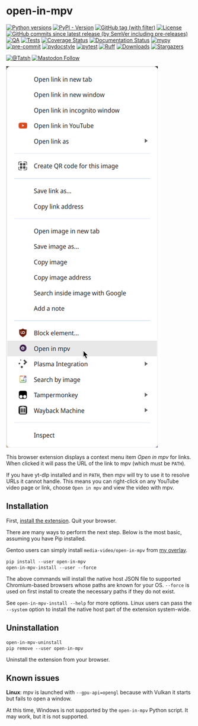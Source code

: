 # open-in-mpv

[![Python versions](https://img.shields.io/pypi/pyversions/open-in-mpv.svg?color=blue&logo=python&logoColor=white)](https://www.python.org/)
[![PyPI - Version](https://img.shields.io/pypi/v/open-in-mpv)](https://pypi.org/project/open-in-mpv/)
[![GitHub tag (with filter)](https://img.shields.io/github/v/tag/Tatsh/open-in-mpv)](https://github.com/Tatsh/open-in-mpv/tags)
[![License](https://img.shields.io/github/license/Tatsh/open-in-mpv)](https://github.com/Tatsh/open-in-mpv/blob/master/LICENSE.txt)
[![GitHub commits since latest release (by SemVer including pre-releases)](https://img.shields.io/github/commits-since/Tatsh/open-in-mpv/v0.1.2/master)](https://github.com/Tatsh/open-in-mpv/compare/v0.1.2...master)
[![QA](https://github.com/Tatsh/open-in-mpv/actions/workflows/qa.yml/badge.svg)](https://github.com/Tatsh/open-in-mpv/actions/workflows/qa.yml)
[![Tests](https://github.com/Tatsh/open-in-mpv/actions/workflows/tests.yml/badge.svg)](https://github.com/Tatsh/open-in-mpv/actions/workflows/tests.yml)
[![Coverage Status](https://coveralls.io/repos/github/Tatsh/open-in-mpv/badge.svg?branch=master)](https://coveralls.io/github/Tatsh/open-in-mpv?branch=master)
[![Documentation Status](https://readthedocs.org/projects/open-in-mpv/badge/?version=latest)](https://open-in-mpv.readthedocs.org/?badge=latest)
[![mypy](https://www.mypy-lang.org/static/mypy_badge.svg)](http://mypy-lang.org/)
[![pre-commit](https://img.shields.io/badge/pre--commit-enabled-brightgreen?logo=pre-commit&logoColor=white)](https://github.com/pre-commit/pre-commit)
[![pydocstyle](https://img.shields.io/badge/pydocstyle-enabled-AD4CD3)](http://www.pydocstyle.org/en/stable/)
[![pytest](https://img.shields.io/badge/pytest-zz?logo=Pytest&labelColor=black&color=black)](https://docs.pytest.org/en/stable/)
[![Ruff](https://img.shields.io/endpoint?url=https://raw.githubusercontent.com/astral-sh/ruff/main/assets/badge/v2.json)](https://github.com/astral-sh/ruff)
[![Downloads](https://static.pepy.tech/badge/open-in-mpv/month)](https://pepy.tech/project/open-in-mpv)
[![Stargazers](https://img.shields.io/github/stars/Tatsh/open-in-mpv?logo=github&style=flat)](https://github.com/Tatsh/open-in-mpv/stargazers)

[![@Tatsh](https://img.shields.io/badge/dynamic/json?url=https%3A%2F%2Fpublic.api.bsky.app%2Fxrpc%2Fapp.bsky.actor.getProfile%2F%3Factor%3Ddid%3Aplc%3Auq42idtvuccnmtl57nsucz72%26query%3D%24.followersCount%26style%3Dsocial%26logo%3Dbluesky%26label%3DFollow%2520%40Tatsh&query=%24.followersCount&style=social&logo=bluesky&label=Follow%20%40Tatsh)](https://bsky.app/profile/Tatsh.bsky.social)
[![Mastodon Follow](https://img.shields.io/mastodon/follow/109370961877277568?domain=hostux.social&style=social)](https://hostux.social/@Tatsh)

![Context menu item](https://raw.githubusercontent.com/Tatsh/open-in-mpv/master/context-item.png)

This browser extension displays a context menu item _Open in mpv_ for links. When clicked it will
pass the URL of the link to mpv (which must be `PATH`).

If you have yt-dlp installed and in `PATH`, then mpv will try to use it to resolve URLs it cannot
handle. This means you can right-click on any YouTube video page or link, choose `Open in mpv` and
view the video with mpv.

## Installation

First, [install the extension](https://github.com/Tatsh/open-in-mpv/releases). Quit your browser.

There are many ways to perform the next step. Below is the most basic, assuming you have Pip
installed.

Gentoo users can simply install `media-video/open-in-mpv` from
[my overlay](https://github.com/Tatsh/tatsh-overlay).

```shell
pip install --user open-in-mpv
open-in-mpv-install --user --force
```

The above commands will install the native host JSON file to supported Chromium-based browsers
whose paths are known for your OS. `--force` is used on first install to create the necessary paths
if they do not exist.

See `open-in-mpv-install --help` for more options. Linux users can pass the `--system` option to
install the native host part of the extension system-wide.

## Uninstallation

```shell
open-in-mpv-uninstall
pip remove --user open-in-mpv
```

Uninstall the extension from your browser.

## Known issues

**Linux**: mpv is launched with `--gpu-api=opengl` because with Vulkan it starts but fails to open a
window.

At this time, Windows is not supported by the `open-in-mpv` Python script. It may work, but it is
not supported.

